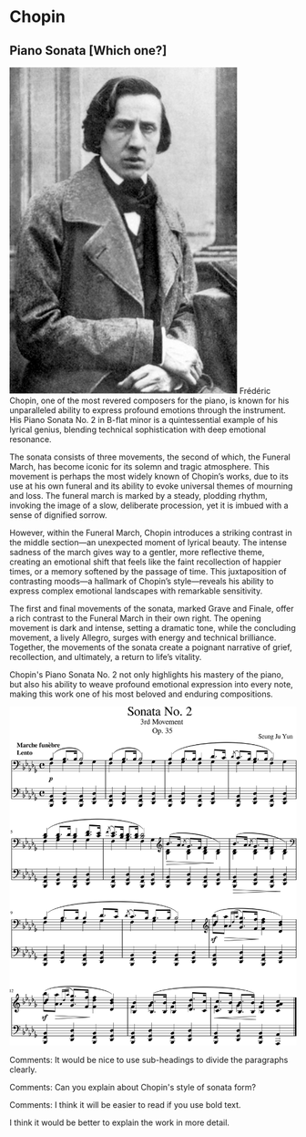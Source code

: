 # Chopin
## Piano Sonata [Which one?]
<img src="chopin.png">
Frédéric Chopin, one of the most revered composers for the piano, is known for his unparalleled ability to express profound emotions through the instrument. His Piano Sonata No. 2 in B-flat minor is a quintessential example of his lyrical genius, blending technical sophistication with deep emotional resonance.

The sonata consists of three movements, the second of which, the Funeral March, has become iconic for its solemn and tragic atmosphere. This movement is perhaps the most widely known of Chopin’s works, due to its use at his own funeral and its ability to evoke universal themes of mourning and loss. The funeral march is marked by a steady, plodding rhythm, invoking the image of a slow, deliberate procession, yet it is imbued with a sense of dignified sorrow.

However, within the Funeral March, Chopin introduces a striking contrast in the middle section—an unexpected moment of lyrical beauty. The intense sadness of the march gives way to a gentler, more reflective theme, creating an emotional shift that feels like the faint recollection of happier times, or a memory softened by the passage of time. This juxtaposition of contrasting moods—a hallmark of Chopin’s style—reveals his ability to express complex emotional landscapes with remarkable sensitivity.

The first and final movements of the sonata, marked Grave and Finale, offer a rich contrast to the Funeral March in their own right. The opening movement is dark and intense, setting a dramatic tone, while the concluding movement, a lively Allegro, surges with energy and technical brilliance. Together, the movements of the sonata create a poignant narrative of grief, recollection, and ultimately, a return to life’s vitality.

Chopin's Piano Sonata No. 2 not only highlights his mastery of the piano, but also his ability to weave profound emotional expression into every note, making this work one of his most beloved and enduring compositions.

<img src="chopin_sonata.png">

Comments: It would be nice to use sub-headings to divide the paragraphs clearly.

Comments: Can you explain about Chopin's style of sonata form?

Comments: I think it will be easier to read if you use bold text.


I think it would be better to explain the work in more detail.
